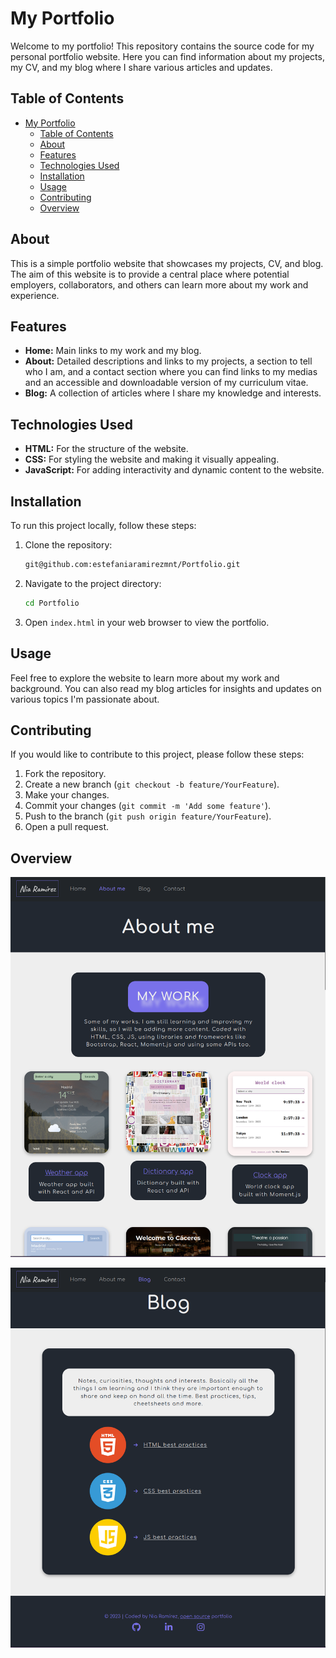 # My Portfolio

Welcome to my portfolio! This repository contains the source code for my personal portfolio website. Here you can find information about my projects, my CV, and my blog where I share various articles and updates.

## Table of Contents

- [My Portfolio](#my-portfolio)
  - [Table of Contents](#table-of-contents)
  - [About](#about)
  - [Features](#features)
  - [Technologies Used](#technologies-used)
  - [Installation](#installation)
  - [Usage](#usage)
  - [Contributing](#contributing)
  - [Overview](#overview)

## About

This is a simple portfolio website that showcases my projects, CV, and blog. The aim of this website is to provide a central place where potential employers, collaborators, and others can learn more about my work and experience.

## Features

- **Home:** Main links to my work and my blog.
- **About:** Detailed descriptions and links to my projects, a section to tell who I am, and a contact section where you can find links to my medias and an accessible and downloadable version of my curriculum vitae.
- **Blog:** A collection of articles where I share my knowledge and interests.

## Technologies Used

- **HTML:** For the structure of the website.
- **CSS:** For styling the website and making it visually appealing.
- **JavaScript:** For adding interactivity and dynamic content to the website.

## Installation

To run this project locally, follow these steps:

1. Clone the repository:
    ```bash
    git@github.com:estefaniaramirezmnt/Portfolio.git
    ```

2. Navigate to the project directory:
    ```bash
    cd Portfolio
    ```

3. Open `index.html` in your web browser to view the portfolio.

## Usage

Feel free to explore the website to learn more about my work and background. You can also read my blog articles for insights and updates on various topics I'm passionate about.

## Contributing

If you would like to contribute to this project, please follow these steps:

1. Fork the repository.
2. Create a new branch (`git checkout -b feature/YourFeature`).
3. Make your changes.
4. Commit your changes (`git commit -m 'Add some feature'`).
5. Push to the branch (`git push origin feature/YourFeature`).
6. Open a pull request.

## Overview

![Screenshoot of About Me section](./img/aboutMeScreenshoot.png)

![Screenshoot of Blog section](./img/blogScreenshoot.png)